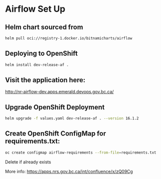 # Airflow Set Up

## Helm chart sourced from
```sh
helm pull oci://registry-1.docker.io/bitnamicharts/airflow
```

## Deploying to OpenShift
```sh
helm install dev-release-af .
```

## Visit the application here:
http://nr-airflow-dev.apps.emerald.devops.gov.bc.ca/

## Upgrade OpenShift Deployment
```sh 
helm upgrade -f values.yaml dev-release-af . --version 16.1.2  
```

## Create OpenShift ConfigMap for requirements.txt: 
```sh
oc create configmap airflow-requirements --from-file=requirements.txt
```
Delete if already exists


More info: https://apps.nrs.gov.bc.ca/int/confluence/x/zQ09Cg

